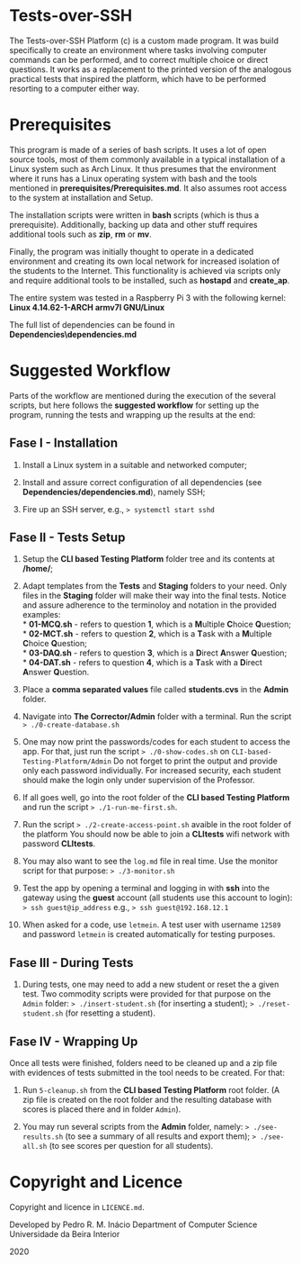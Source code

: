 #   Tests-over-SSH

  The Tests-over-SSH Platform (c) is a custom made program.
  It was build specifically to create an environment where tasks involving
  computer commands can be performed, and to correct multiple choice or direct
  questions. It works as a replacement to the printed version of the analogous
  practical tests that inspired the platform,  which have to be performed
  resorting to a computer either way.
   

#   Prerequisites

  This program is made of a series of bash scripts. It uses a lot of open 
  source tools, most of them commonly available in a typical installation of
  a Linux system such as Arch Linux. It thus presumes that the environment 
  where it runs has a Linux operating system with bash and the tools mentioned
  in **prerequisites/Prerequisites.md**. It also assumes root access to the 
  system at installation and Setup.

  The installation scripts were written in **bash** scripts (which is thus a 
  prerequisite). Additionally, backing up data and other stuff requires 
  additional tools such as **zip**, **rm** or **mv**.

  Finally, the program was initially thought to operate in a dedicated 
  environment and creating its own local network for increased isolation of
  the students to the Internet. This functionality is achieved via scripts
  only and require additional tools to be installed, such as **hostapd** 
  and **create_ap**. 

  The entire system was tested in a Raspberry Pi 3 with the following kernel:
  **Linux 4.14.62-1-ARCH armv7l GNU/Linux**

  The full list of dependencies can be found in 
  **Dependencies\dependencies.md**


#   Suggested Workflow

  Parts of the workflow are mentioned during the execution of the several
  scripts, but here follows the **suggested workflow** for setting up the
  program, running the tests and wrapping up the results at the end:


##  Fase I - Installation 

  1. Install a Linux system in a suitable and networked computer;

  2. Install and assure correct configuration of all dependencies
  (see **Dependencies/dependencies.md**), namely SSH;

  3. Fire up an SSH server, e.g., 
  `> systemctl start sshd`


##  Fase II - Tests Setup

  1. Setup the **CLI based Testing Platform** folder tree and its contents at
  **/home/**;

  2. Adapt templates from the **Tests** and **Staging** folders to your need. 
  Only files in the **Staging** folder will make their way into the final tests.
  Notice and assure adherence to the terminoloy and notation in the provided
  examples:  
    * **01-MCQ.sh** - refers to question **1**, which is a **M**ultiple 
    **C**hoice **Q**uestion;  
    * **02-MCT.sh** - refers to question **2**, which is a **T**ask with a 
    **M**ultiple **C**hoice **Q**uestion;  
    * **03-DAQ.sh** - refers to question **3**, which is a **D**irect 
    **A**nswer **Q**uestion;  
    * **04-DAT.sh** - refers to question **4**, which is a **T**ask with a 
    **D**irect **A**nswer **Q**uestion.  

  3. Place a **comma separated values** file called **students.cvs** in
  the **Admin** folder. 

  4. Navigate into **The Corrector/Admin** folder with a terminal. Run the
  script 
  `> ./0-create-database.sh`

  5. One may now print the passwords/codes for each student to access the 
  app. For that, just run the script
  `> ./0-show-codes.sh` on `CLI-based-Testing-Platform/Admin`
  Do not forget to print the output and provide only each password 
  individually. For increased security, each student should make the login 
  only under supervision of the Professor.

  6. If all goes well, go into the root folder of the 
  **CLI based Testing Platform** and run the script 
  `> ./1-run-me-first.sh`.

  7. Run the script
  `> ./2-create-access-point.sh` avaible in the root folder of the platform
  You should now be able to join a **CLItests** wifi network with 
  password **CLItests**.  

  8. You may also want to see the `log.md` file in real time. Use the monitor
  script for that purpose:
  `> ./3-monitor.sh`

  9. Test the app by opening a terminal and logging in with **ssh** into the 
  gateway using the **guest** account (all students use this account to login):
  `> ssh guest@ip_address`
  e.g.,
  `> ssh guest@192.168.12.1`

  10. When asked for a code, use `letmein`. A test user with username `12589`
  and password `letmein` is created automatically for testing purposes.


##  Fase III - During Tests 

  1. During tests, one may need to add a new student or reset the a given 
  test. Two commodity scripts were provided for that purpose on the `Admin`
  folder:
  `> ./insert-student.sh` (for inserting a student);
  `> ./reset-student.sh` (for resetting a student).


##  Fase IV - Wrapping Up

  Once all tests were finished, folders need to be cleaned up and a zip file
  with evidences of tests submitted in the tool needs to be created. For that:

  1. Run `5-cleanup.sh` from the **CLI based Testing Platform** root folder.
  (A zip file is created on the root folder and the resulting database with 
  scores is placed there and in folder `Admin`).

  2. You may run several scripts from the **Admin** folder, namely:
  `> ./see-results.sh` (to see a summary of all results and export them);
  `> ./see-all.sh`     (to see scores per question for all students).

#   Copyright and Licence

  Copyright and licence in `LICENCE.md`.

  Developed by Pedro R. M. Inácio
  Department of Computer Science   
  Universidade da Beira Interior  

  2020
